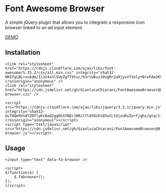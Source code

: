 # Font Awesome Browser
A simple jQuery plugin that allows you to integrate a responsive icon browser linked to an ad input element.

[DEMO](https://codepen.io/GianlucaChiarani/pen/yLgZJvX)

## Installation
```
<link rel="stylesheet" href="https://cdnjs.cloudflare.com/ajax/libs/font-awesome/5.15.2/css/all.min.css" integrity="sha512-HK5fgLBL+xu6dm/Ii3z4xhlSUyZgTT9tuc/hSrtw6uzJOvgRr2a9jyxxT1ely+B+xFAmJKVSTbpM/CuL7qxO8w==" crossorigin="anonymous" />
<link rel="stylesheet" href="https://cdn.jsdelivr.net/gh/GianlucaChiarani/FontAwesomeBrowser@0.3/fontawesome-browser.css" />

<script src="https://cdnjs.cloudflare.com/ajax/libs/jquery/3.5.1/jquery.min.js" integrity="sha512-bLT0Qm9VnAYZDflyKcBaQ2gg0hSYNQrJ8RilYldYQ1FxQYoCLtUjuuRuZo+fjqhx/qtq/1itJ0C2ejDxltZVFg==" crossorigin="anonymous"></script>
<script type="text/javascript" src="https://cdn.jsdelivr.net/gh/GianlucaChiarani/FontAwesomeBrowser@0.3/fontawesome-browser.js"></script>
```
## Usage
```
<input type="text" data-fa-browser />
```
```
<script>
$(function($) {
    $.fabrowser();
});
</script>
```
